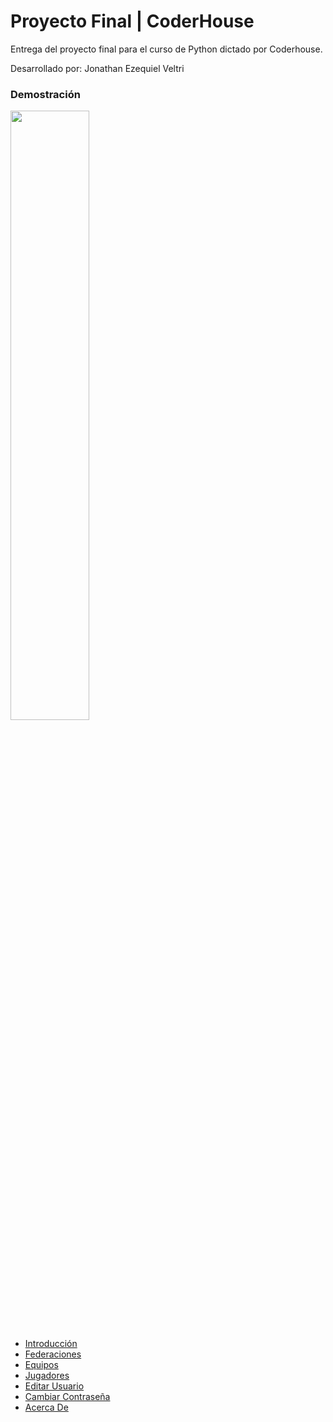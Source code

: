 # Proyecto Final | CoderHouse

Entrega del proyecto final para el curso de Python dictado por Coderhouse.

Desarrollado por: Jonathan Ezequiel Veltri
<br/>

### Demostración

<a href="https://www.youtube.com/watch?v=tkGzx7soNME&t=1s"><img src="https://i.ibb.co/mD2Tf6t/proyecto-final-1.jpg" style="height: 50%; width:50%;"/></a>

* [Introducción](https://www.youtube.com/watch?v=tkGzx7soNME&t=1s)
* [Federaciones](https://www.youtube.com/watch?v=tkGzx7soNME&t=31s)
* [Equipos](https://www.youtube.com/watch?v=tkGzx7soNME&t=108s)
* [Jugadores](https://www.youtube.com/watch?v=tkGzx7soNME&t=129s)
* [Editar Usuario](https://www.youtube.com/watch?v=tkGzx7soNME&t=168s)
* [Cambiar Contraseña](https://www.youtube.com/watch?v=tkGzx7soNME&t=185s)
* [Acerca De](https://www.youtube.com/watch?v=tkGzx7soNME&t=207s)
